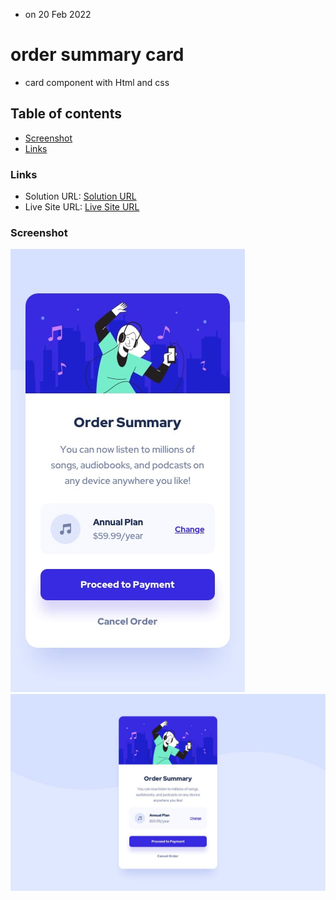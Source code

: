 - on 20 Feb 2022
# order summary card

- card component with Html and css

## Table of contents

- [Screenshot](#screenshot)
- [Links](#links)

### Links

- Solution URL: [Solution URL]()
- Live Site URL: [Live Site URL]()

### Screenshot

![Desktop view](./images/mobile-design.jpg)
![mobile view](./images/desktop-design.jpg)
